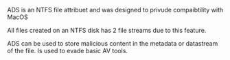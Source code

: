 ADS is an NTFS file attribuet and was designed to privude compaibtility with MacOS

All files created on an NTFS disk has 2 file streams due to this feature.

ADS can be used to store malicious content in the metadata or datastream of the file. Is used to evade basic AV tools.
